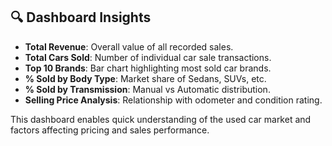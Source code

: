 ## 🔍 Dashboard Insights

- **Total Revenue**: Overall value of all recorded sales.
- **Total Cars Sold**: Number of individual car sale transactions.
- **Top 10 Brands**: Bar chart highlighting most sold car brands.
- **% Sold by Body Type**: Market share of Sedans, SUVs, etc.
- **% Sold by Transmission**: Manual vs Automatic distribution.
- **Selling Price Analysis**: Relationship with odometer and condition rating.

This dashboard enables quick understanding of the used car market and factors affecting pricing and sales performance.
